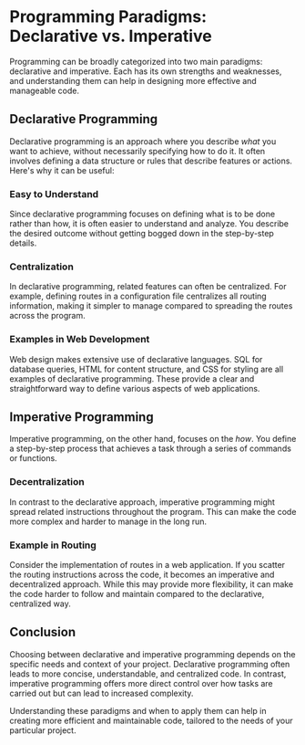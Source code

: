 # Programming Paradigms: Declarative vs. Imperative

Programming can be broadly categorized into two main paradigms: declarative and
imperative. Each has its own strengths and weaknesses, and understanding them
can help in designing more effective and manageable code.

## Declarative Programming

Declarative programming is an approach where you describe _what_ you want to
achieve, without necessarily specifying how to do it. It often involves defining
a data structure or rules that describe features or actions. Here's why it can
be useful:

### Easy to Understand

Since declarative programming focuses on defining what is to be done rather than
how, it is often easier to understand and analyze. You describe the desired
outcome without getting bogged down in the step-by-step details.

### Centralization

In declarative programming, related features can often be centralized. For
example, defining routes in a configuration file centralizes all routing
information, making it simpler to manage compared to spreading the routes across
the program.

### Examples in Web Development

Web design makes extensive use of declarative languages. SQL for database
queries, HTML for content structure, and CSS for styling are all examples of
declarative programming. These provide a clear and straightforward way to define
various aspects of web applications.

## Imperative Programming

Imperative programming, on the other hand, focuses on the _how_. You define a
step-by-step process that achieves a task through a series of commands or
functions.

### Decentralization

In contrast to the declarative approach, imperative programming might spread
related instructions throughout the program. This can make the code more complex
and harder to manage in the long run.

### Example in Routing

Consider the implementation of routes in a web application. If you scatter the
routing instructions across the code, it becomes an imperative and decentralized
approach. While this may provide more flexibility, it can make the code harder
to follow and maintain compared to the declarative, centralized way.

## Conclusion

Choosing between declarative and imperative programming depends on the specific
needs and context of your project. Declarative programming often leads to more
concise, understandable, and centralized code. In contrast, imperative
programming offers more direct control over how tasks are carried out but can
lead to increased complexity.

Understanding these paradigms and when to apply them can help in creating more
efficient and maintainable code, tailored to the needs of your particular
project.

<!-- DSG/ChatGPT -->
